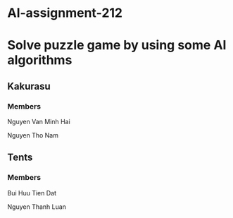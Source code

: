 # AI-assignment-212

<h1>Solve puzzle game by using some AI algorithms</h1>

<h2>Kakurasu</h2>
<h3>Members</h3>
<p>Nguyen Van Minh Hai</p>
<p>Nguyen Tho Nam</p>
<h2>Tents</h2>
<h3>Members</h3>
<p>Bui Huu Tien Dat</p>
<p>Nguyen Thanh Luan</p>
